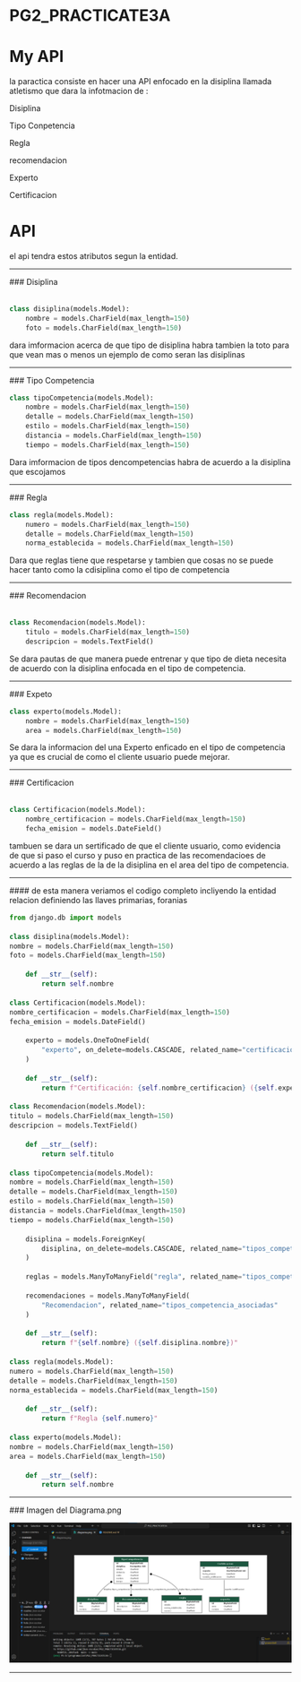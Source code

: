 # PG2_PRACTICATE3A

# My API

la paractica consiste en hacer una API enfocado en la disiplina llamada atletismo que dara la infotmacion de :

<p>Disiplina
<p>Tipo Conpetencia
<p>Regla
<p>recomendacion
<p>Experto
<p>Certificacion

# API

el api tendra estos atributos segun la entidad.

<hr>
### Disiplina

```python

class disiplina(models.Model):
    nombre = models.CharField(max_length=150)
    foto = models.CharField(max_length=150)

```

<p> dara imformacion acerca de que tipo de disiplina habra tambien la toto para que vean  mas o menos un ejemplo de como seran las disiplinas
<hr>
### Tipo Competencia

```python
class tipoCompetencia(models.Model):
    nombre = models.CharField(max_length=150)
    detalle = models.CharField(max_length=150)
    estilo = models.CharField(max_length=150)
    distancia = models.CharField(max_length=150)
    tiempo = models.CharField(max_length=150)


```

<p>Dara imformacion de  tipos dencompetencias habra de acuerdo a la disiplina que escojamos
<hr>
### Regla

```python
class regla(models.Model):
    numero = models.CharField(max_length=150)
    detalle = models.CharField(max_length=150)
    norma_establecida = models.CharField(max_length=150)

```

<p>Dara que reglas tiene que respetarse y tambien que cosas no se puede hacer tanto como la cdisiplina
 como el tipo de  competencia
<hr>
### Recomendacion

```python

class Recomendacion(models.Model):
    titulo = models.CharField(max_length=150)
    descripcion = models.TextField()


```

<p>Se dara pautas de que manera puede entrenar y que tipo de dieta necesita de acuerdo con la disiplina  enfocada en el tipo de competencia.
<hr>
### Expeto

```python
class experto(models.Model):
    nombre = models.CharField(max_length=150)
    area = models.CharField(max_length=150)


```

<p>Se dara la informacion del una Experto enficado en el tipo de competencia ya que  es crucial de como el cliente usuario puede mejorar.
<hr>
### Certificacion

```python

class Certificacion(models.Model):
    nombre_certificacion = models.CharField(max_length=150)
    fecha_emision = models.DateField()


```

<p>tambuen se dara un sertificado de que el cliente usuario, como evidencia de que si paso el curso  y puso en practica de las recomendacioes de acuerdo a las reglas de la de la disiplina  en el area del tipo de competencia.
<hr>
#### de esta manera veriamos el codigo completo incliyendo la entidad relacion definiendo las llaves primarias, foranias

```python
from django.db import models

class disiplina(models.Model):
nombre = models.CharField(max_length=150)
foto = models.CharField(max_length=150)

    def __str__(self):
        return self.nombre

class Certificacion(models.Model):
nombre_certificacion = models.CharField(max_length=150)
fecha_emision = models.DateField()

    experto = models.OneToOneField(
        "experto", on_delete=models.CASCADE, related_name="certificacion"
    )

    def __str__(self):
        return f"Certificación: {self.nombre_certificacion} ({self.experto.nombre})"

class Recomendacion(models.Model):
titulo = models.CharField(max_length=150)
descripcion = models.TextField()

    def __str__(self):
        return self.titulo

class tipoCompetencia(models.Model):
nombre = models.CharField(max_length=150)
detalle = models.CharField(max_length=150)
estilo = models.CharField(max_length=150)
distancia = models.CharField(max_length=150)
tiempo = models.CharField(max_length=150)

    disiplina = models.ForeignKey(
        disiplina, on_delete=models.CASCADE, related_name="tipos_competencia"
    )

    reglas = models.ManyToManyField("regla", related_name="tipos_competencia")

    recomendaciones = models.ManyToManyField(
        "Recomendacion", related_name="tipos_competencia_asociadas"
    )

    def __str__(self):
        return f"{self.nombre} ({self.disiplina.nombre})"

class regla(models.Model):
numero = models.CharField(max_length=150)
detalle = models.CharField(max_length=150)
norma_establecida = models.CharField(max_length=150)

    def __str__(self):
        return f"Regla {self.numero}"

class experto(models.Model):
nombre = models.CharField(max_length=150)
area = models.CharField(max_length=150)

    def __str__(self):
        return self.nombre

```

<hr>
### Imagen del Diagrama.png

![Texto alternativo de la imagen](https://github.com/jhon-escobar/PG2_PRACTICATE3A/blob/08d2013c0d040834f9e9b599c501fa9da5510f44/png/Annotation%202025-05-27%20220525.png)

<hr>
